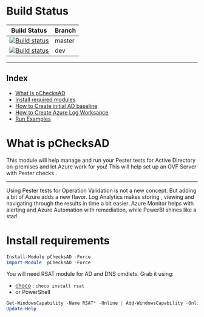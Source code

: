 # Build Status

|Build Status|Branch|
|---|---|
|[![Build status](https://ci.appveyor.com/api/projects/status/6a46jkfnc6f0svmd?svg=true)](https://ci.appveyor.com/project/mczerniawski/pchecksad)|master|
|[![Build status](https://ci.appveyor.com/api/projects/status/6a46jkfnc6f0svmd/branch/master?svg=true)](https://ci.appveyor.com/project/mczerniawski/pchecksad/branch/dev)|dev|


---
## Index
<!-- TOC -->
- [What is pChecksAD](#What-is-pChecksAD)
- [Install required modules](#Install-requirements)
- [How to Create initial AD baseline](docs\Create-AD-Baseline.md)
- [How to Create Azure Log Worksapce](docs\Create-AzureLog-Workspace.md)
- [Run Examples](docs\Run-Checks.md)
<!-- /TOC -->

# What is pChecksAD

This module will help manage and run your Pester tests for Active Directory on-premises and let Azure work for you! This will help set up an OVF Server with Pester checks .

---
Using Pester tests for Operation Validation is not a new concept. But adding a bit of Azure adds a new flavor. Log Analytics makes storing , viewing and navigating through the results in time a bit easier. Azure Monitor helps with alerting and Azure Automation with remediation, while PowerBI shines like a star!

# Install requirements

```powershell
Install-Module pChecksAD -Force
Import-Module  pChecksAD -Force
```

You will need RSAT module for AD and DNS cmdlets. Grab it using:

- [choco](https://chocolatey.org/install) : `choco install rsat`
- or PowerShell

```powershell
Get-WindowsCapability -Name RSAT* -Online | Add-WindowsCapability -Online
Update-Help
```

